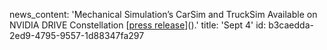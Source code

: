 news_content: 'Mechanical Simulation’s CarSim and TruckSim Available on NVIDIA DRIVE Constellation [[press release](https://www.carsim.com/publications/pressreleases/2019_09_04.php)]().'
title: 'Sept 4'
id: b3caedda-2ed9-4795-9557-1d88347fa297
